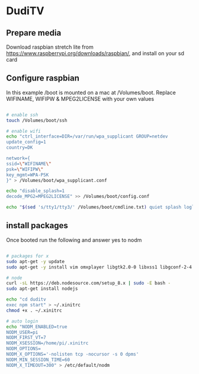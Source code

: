 # DudiTV

## Prepare media
Download raspbian stretch lite from https://www.raspberrypi.org/downloads/raspbian/, and install on your sd card

## Configure raspbian 

In this example /boot is mounted on a mac at /Volumes/boot. Replace WIFINAME, WIFIPW & MPEG2LICENSE with your own values
 
```bash

# enable ssh
touch /Volumes/boot/ssh

# enable wifi
echo "ctrl_interface=DIR=/var/run/wpa_supplicant GROUP=netdev
update_config=1
country=DK

network={
ssid=\"WIFINAME\"
psk=\"WIFIPW\"
key_mgmt=WPA-PSK
}" > /Volumes/boot/wpa_supplicant.conf

echo "disable_splash=1
decode_MPG2=MPEG2LICENSE" >> /Volumes/boot/config.conf

echo "$(sed 's/tty1/tty3/' /Volumes/boot/cmdline.txt) quiet splash loglevel=0 logo.nologo" >> /Volumes/boot/cmdline.txt

```

## install packages
Once booted run the following and answer yes to nodm

```bash

# packages for x
sudo apt-get -y update
sudo apt-get -y install vim omxplayer libgtk2.0-0 libxss1 libgconf-2-4 libnss3 libxtst6 xinit nodm cec-utils

# node
curl -sL https://deb.nodesource.com/setup_8.x | sudo -E bash -
sudo apt-get install nodejs

echo "cd duditv
exec npm start" > ~/.xinitrc
chmod +x . ~/.xinitrc

# auto login
echo "NODM_ENABLED=true
NODM_USER=pi
NODM_FIRST_VT=7
NODM_XSESSION=/home/pi/.xinitrc
NODM_OPTIONS=
NODM_X_OPTIONS='-nolisten tcp -nocursor -s 0 dpms'
NODM_MIN_SESSION_TIME=60
NODM_X_TIMEOUT=300" > /etc/default/nodm

```


